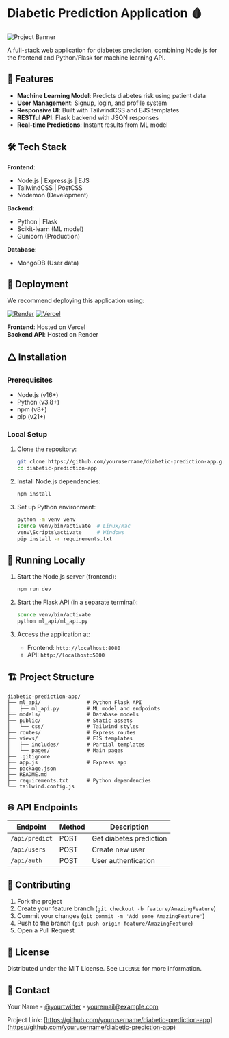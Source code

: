 # Diabetic Prediction Application 🩸

![Project Banner](https://via.placeholder.com/1200x400?text=Diabetic+Prediction+App) <!-- Replace with actual banner image -->

A full-stack web application for diabetes prediction, combining Node.js for the frontend and Python/Flask for machine learning API.

## 🌟 Features

- **Machine Learning Model**: Predicts diabetes risk using patient data
- **User Management**: Signup, login, and profile system
- **Responsive UI**: Built with TailwindCSS and EJS templates
- **RESTful API**: Flask backend with JSON responses
- **Real-time Predictions**: Instant results from ML model

## 🛠 Tech Stack

**Frontend**:
- Node.js | Express.js | EJS
- TailwindCSS | PostCSS
- Nodemon (Development)

**Backend**:
- Python | Flask
- Scikit-learn (ML model)
- Gunicorn (Production)

**Database**:
- MongoDB (User data) <!-- Update if using different DB -->

## 🚀 Deployment

We recommend deploying this application using:

[![Render](https://img.shields.io/badge/Render-%46E3B7.svg?logo=render&logoColor=white)](https://render.com)
[![Vercel](https://img.shields.io/badge/Vercel-000000.svg?logo=vercel&logoColor=white)](https://vercel.com)

**Frontend**: Hosted on Vercel  
**Backend API**: Hosted on Render  

## 🛆 Installation

### Prerequisites
- Node.js (v16+)
- Python (v3.8+)
- npm (v8+)
- pip (v21+)

### Local Setup
1. Clone the repository:
   ```bash
   git clone https://github.com/yourusername/diabetic-prediction-app.git
   cd diabetic-prediction-app
   ```

2. Install Node.js dependencies:
   ```bash
   npm install
   ```

3. Set up Python environment:
   ```bash
   python -m venv venv
   source venv/bin/activate  # Linux/Mac
   venv\Scripts\activate     # Windows
   pip install -r requirements.txt
   ```

## 🏃 Running Locally

1. Start the Node.js server (frontend):
   ```bash
   npm run dev
   ```

2. Start the Flask API (in a separate terminal):
   ```bash
   source venv/bin/activate
   python ml_api/ml_api.py
   ```

3. Access the application at:
   - Frontend: `http://localhost:8080`
   - API: `http://localhost:5000`

## 🏗 Project Structure

```
diabetic-prediction-app/
├── ml_api/               # Python Flask API
│   ├── ml_api.py         # ML model and endpoints
├── models/               # Database models
├── public/               # Static assets
│   └── css/              # Tailwind styles
├── routes/               # Express routes
├── views/                # EJS templates
│   ├── includes/         # Partial templates
│   └── pages/            # Main pages
├── .gitignore
├── app.js                # Express app
├── package.json
├── README.md
├── requirements.txt      # Python dependencies
└── tailwind.config.js
```

## 🌐 API Endpoints

| Endpoint | Method | Description |
|----------|--------|-------------|
| `/api/predict` | POST | Get diabetes prediction |
| `/api/users` | POST | Create new user |
| `/api/auth` | POST | User authentication |

## 🤝 Contributing

1. Fork the project
2. Create your feature branch (`git checkout -b feature/AmazingFeature`)
3. Commit your changes (`git commit -m 'Add some AmazingFeature'`)
4. Push to the branch (`git push origin feature/AmazingFeature`)
5. Open a Pull Request

## 📝 License

Distributed under the MIT License. See `LICENSE` for more information.

## 📧 Contact

Your Name - [@yourtwitter](https://twitter.com/yourtwitter) - youremail@example.com

Project Link: [https://github.com/yourusername/diabetic-prediction-app](https://github.com/yourusername/diabetic-prediction-app)

